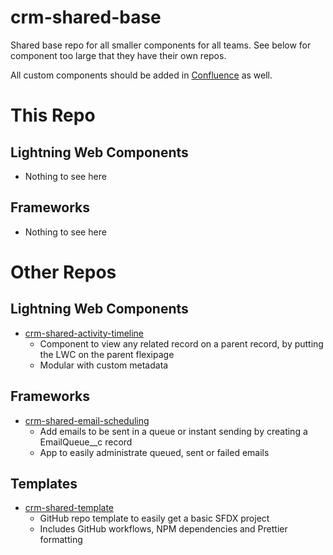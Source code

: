 # crm-shared-base

Shared base repo for all smaller components for all teams. See below for component too large that they have their own repos.

All custom components should be added in [Confluence](https://confluence.adeo.no/display/PTC/Dokumentasjon+av+egenutviklede+komponenter) as well.

# This Repo

## Lightning Web Components

-   Nothing to see here

## Frameworks

-   Nothing to see here

# Other Repos

## Lightning Web Components

-   [crm-shared-activity-timeline](https://github.com/navikt/crm-shared-activity-timeline)
    -   Component to view any related record on a parent record, by putting the LWC on the parent flexipage
    -   Modular with custom metadata

## Frameworks

-   [crm-shared-email-scheduling](https://github.com/navikt/crm-shared-email-scheduling)
    -   Add emails to be sent in a queue or instant sending by creating a EmailQueue\_\_c record
    -   App to easily administrate queued, sent or failed emails

## Templates

-   [crm-shared-template](https://github.com/navikt/crm-shared-template)
    -   GitHub repo template to easily get a basic SFDX project
    -   Includes GitHub workflows, NPM dependencies and Prettier formatting

